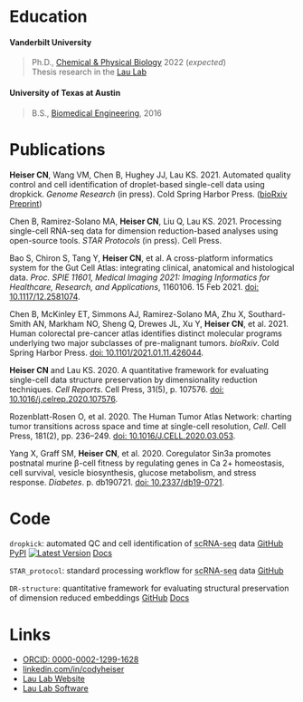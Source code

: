 # Education

#### Vanderbilt University

> Ph.D., [Chemical & Physical Biology](https://medschool.vanderbilt.edu/cpb/) 2022 (*expected*)  
> Thesis research in the [Lau Lab](https://Ken-Lau-Lab.github.io)

#### University of Texas at Austin

> B.S., [Biomedical Engineering](https://www.bme.utexas.edu/), 2016

# Publications

**Heiser CN**, Wang VM, Chen B, Hughey JJ, Lau KS. 2021. Automated quality control and cell identification of droplet-based single-cell data using dropkick. *Genome Research* (in press). Cold Spring Harbor Press. ([bioRxiv Preprint](https://doi.org/10.1101/2020.10.08.332288))

Chen B, Ramirez-Solano MA, **Heiser CN**, Liu Q, Lau KS. 2021. Processing single-cell RNA-seq data for dimension reduction-based analyses using open-source tools. *STAR Protocols* (in press). Cell Press.

Bao S, Chiron S, Tang Y, **Heiser CN**, et al. A cross-platform informatics system for the Gut Cell Atlas: integrating clinical, anatomical and histological data. *Proc. SPIE 11601, Medical Imaging 2021: Imaging Informatics for Healthcare, Research, and Applications*, 1160106. 15 Feb 2021. [doi: 10.1117/12.2581074](https://doi.org/10.1117/12.2581074).

Chen B, McKinley ET, Simmons AJ, Ramirez-Solano MA, Zhu X, Southard-Smith AN, Markham NO, Sheng Q, Drewes JL, Xu Y, **Heiser CN**, et al. 2021. Human colorectal pre-cancer atlas identifies distinct molecular programs underlying two major subclasses of pre-malignant tumors. *bioRxiv*. Cold Spring Harbor Press. [doi: 10.1101/2021.01.11.426044](https://doi.org/10.1101/2021.01.11.426044).

**Heiser CN** and Lau KS. 2020. A quantitative framework for evaluating single-cell data structure preservation by dimensionality reduction techniques. *Cell Reports*. Cell Press, 31(5), p. 107576. [doi: 10.1016/j.celrep.2020.107576](https://doi.org/10.1016/j.celrep.2020.107576).

Rozenblatt-Rosen O, et al. 2020. The Human Tumor Atlas Network: charting tumor transitions across space and time at single-cell resolution, *Cell*. Cell Press, 181(2), pp. 236–249. [doi: 10.1016/J.CELL.2020.03.053](https://doi.org/10.1016/J.CELL.2020.03.053).

Yang X, Graff SM, **Heiser CN**, et al. 2020. Coregulator Sin3a promotes postnatal murine β-cell fitness by regulating genes in Ca 2+ homeostasis, cell survival, vesicle biosynthesis, glucose metabolism, and stress response. *Diabetes*. p. db190721. [doi: 10.2337/db19-0721](https://doi.org/10.2337/db19-0721).

# Code

`dropkick`: automated QC and cell identification of <acronym title="single-cell RNA sequencing">scRNA-seq</acronym> data
    [GitHub](https://github.com/KenLauLab/dropkick)
    [PyPI](https://pypi.python.org/pypi/dropkick/) [![Latest Version][pypi-image]][pypi-url]
    [Docs](https://kenlaulab.github.io/dropkick/)

`STAR_protocol`: standard processing workflow for <acronym title="single-cell RNA sequencing">scRNA-seq</acronym> data
    [GitHub](https://github.com/KenLauLab/STAR_Protocol)

`DR-structure`: quantitative framework for evaluating structural preservation of dimension reduced embeddings
    [GitHub](https://github.com/KenLauLab/DR-structure-preservation)
    [Docs](https://kenlaulab.github.io/DR-structure-preservation/)

# Links

* [ORCID: 0000-0002-1299-1628](https://orcid.org/0000-0002-1299-1628)
* [linkedin.com/in/codyheiser](https://www.linkedin.com/in/codyheiser)
* [Lau Lab Website](https://www.mc.vanderbilt.edu/vumcdept/cellbio/laulab/people.html)
* [Lau Lab Software](https://Ken-Lau-Lab.github.io)

[pypi-image]: https://img.shields.io/pypi/v/dropkick
[pypi-url]: https://pypi.python.org/pypi/dropkick/
